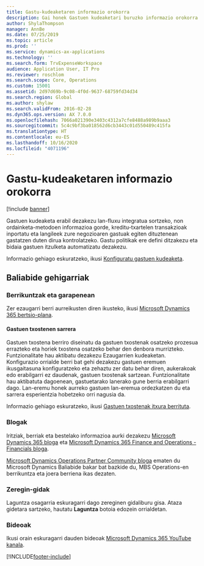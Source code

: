 ```yaml
---
title: Gastu-kudeaketaren informazio orokorra
description: Gai honek Gastuen kudeaketari buruzko informazio orokorra eta baliabide osagarrietarako estekak eskaintzen ditu. Gastuen kudeaketa erabil dezakezu lan-fluxu integratua sortzeko, non ordainketa-metodoen informazioa gorde, kreditu-txartelen transakzioak inportatu eta langileek zure negozioaren gastuak egiten dituztenean gastatzen duten dirua kontrolatzeko.
author: ShylaThompson
manager: AnnBe
ms.date: 07/25/2019
ms.topic: article
ms.prod: ''
ms.service: dynamics-ax-applications
ms.technology: ''
ms.search.form: TrvExpenseWorkspace
audience: Application User, IT Pro
ms.reviewer: roschlom
ms.search.scope: Core, Operations
ms.custom: 15001
ms.assetid: 2d97d69b-9c08-4f0d-9637-68759fd34d34
ms.search.region: Global
ms.author: shylaw
ms.search.validFrom: 2016-02-28
ms.dyn365.ops.version: AX 7.0.0
ms.openlocfilehash: 7066a021390e3403c4312a7cfe8488a989b9aaa3
ms.sourcegitcommit: 5c4c9bf3ba018562d6cb3443c01d550489c415fa
ms.translationtype: HT
ms.contentlocale: eu-ES
ms.lasthandoff: 10/16/2020
ms.locfileid: "4071196"
---
```

# <a name="expense-management-overview"></a>Gastu-kudeaketaren informazio orokorra

[!include [banner](../includes/banner.md)]

Gastuen kudeaketa erabil dezakezu lan-fluxu integratua sortzeko, non ordainketa-metodoen informazioa gorde, kreditu-txartelen transakzioak inportatu eta langileek zure negozioaren gastuak egiten dituztenean gastatzen duten dirua kontrolatzeko. Gastu politikak ere defini ditzakezu eta bidaia gastuen itzulketa automatizatu dezakezu.

Informazio gehiago eskuratzeko, ikusi [Konfiguratu gastuen kudeaketa](plan-expense-management.md).

## <a name="additional-resources"></a>Baliabide gehigarriak

### <a name="whats-new-and-in-development"></a>Berrikuntzak eta garapenean

Zer ezaugarri berri aurreikusten diren ikusteko, ikusi [Microsoft Dynamics 365 bertsio-plana](https://go.microsoft.com/fwlink/?linkid=2010158).

#### <a name="expense-report-entry"></a>Gastuen txostenen sarrera

Gastuen txostena berriro diseinatu da gastuen txostenak osatzeko prozesua errazteko eta horiek txostena osatzeko behar den denbora murrizteko. Funtzionalitate hau aktibatu dezakezu Ezaugarrien kudeaketan. Konfigurazio orrialde berri bat gehi dezakezu gastuen eremuen ikusgaitasuna konfiguratzeko eta zehaztu zer datu behar diren, aukerakoak edo erabilgarri ez daudenak, gastuen txostenak sartzean. Funtzionalitate hau aktibatuta dagoenean, gastuetarako lanerako gune berria erabilgarri dago. Lan-eremu honek aurreko gastuen lan-eremua ordezkatzen du eta sarrera esperientzia hobetzeko orri nagusia da.

Informazio gehiago eskuratzeko, ikusi [Gastuen txostenak itxura berrituta](ExpenseWorkspaceNew.md).

### <a name="blogs"></a>Blogak

Iritziak, berriak eta bestelako informazioa aurki dezakezu [Microsoft Dynamics 365 bloga](https://community.dynamics.com/b/msftdynamicsblog?c=Enterprise) eta [Microsoft Dynamics 365 Finance and Operations - Financials bloga](https://community.dynamics.com/365/financeandoperations/b/financials).

[Microsoft Dynamics Operations Partner Community bloga](https://community.dynamics.com/partner/b/operationspartnercommunityblog) ematen du Microsoft Dynamics Baliabide bakar bat bazkide du, MBS Operations-en berrikuntza eta joera berriena ikas dezaten.

### <a name="task-guides"></a>Zeregin-gidak

Laguntza osagarria eskuragarri dago zereginen gidaliburu gisa. Ataza gidetara sartzeko, hautatu **Laguntza** botoia edozein orrialdetan.

### <a name="videos"></a>Bideoak

Ikusi orain eskuragarri dauden bideoak [Microsoft Dynamics 365 YouTube kanala](https://www.youtube.com/channel/UCJGCg4rB3QSs8y_1FquelBQ).


[!INCLUDE[footer-include](../includes/footer-banner.md)]